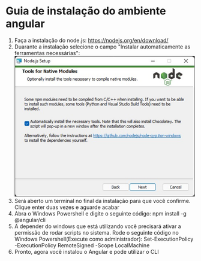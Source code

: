 # Guia de instalação do ambiente angular

1. Faça a instalação do node.js:
https://nodejs.org/en/download/
2. Duarante a instalação selecione o campo "Instalar automaticamente as ferramentas necessárias":
![](../src/angular-ambiente-dev-windows-1.jpeg)
3. Será aberto um terminal no final da instalação para que você confirme. Clique enter duas vezes e aguarde acabar
4. Abra o Windows Powershell e digite o seguinte código:
npm install -g @angular/cli
5. A depender do windows que está utilizando você precisará ativar a permissão de rodar scripts no sistema. Rode o seguinte código no Windows Powershell(Execute como administrador):
Set-ExecutionPolicy -ExecutionPolicy RemoteSigned -Scope LocalMachine
6. Pronto, agora você instalou o Angular e pode utilizar o CLI